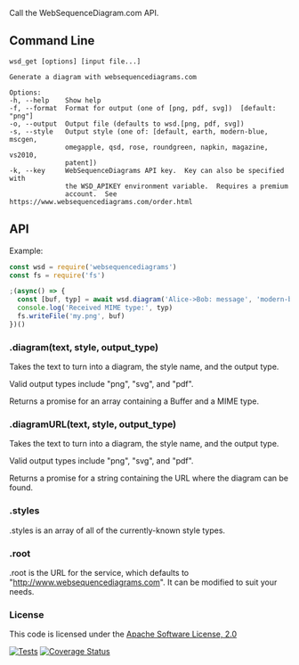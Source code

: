 Call the WebSequenceDiagram.com API.

## Command Line

    wsd_get [options] [input file...]

    Generate a diagram with websequencediagrams.com

    Options:
    -h, --help    Show help
    -f, --format  Format for output (one of [png, pdf, svg])  [default: "png"]
    -o, --output  Output file (defaults to wsd.[png, pdf, svg])
    -s, --style   Output style (one of: [default, earth, modern-blue, mscgen,
                  omegapple, qsd, rose, roundgreen, napkin, magazine, vs2010,
                  patent])
    -k, --key     WebSequenceDiagrams API key.  Key can also be specified with
                  the WSD_APIKEY environment variable.  Requires a premium
                  account.  See https://www.websequencediagrams.com/order.html

## API

Example:

```js
const wsd = require('websequencediagrams')
const fs = require('fs')

;(async() => {
  const [buf, typ] = await wsd.diagram('Alice->Bob: message', 'modern-blue', 'png')
  console.log('Received MIME type:', typ)
  fs.writeFile('my.png', buf)
})()
```

### .diagram(text, style, output_type)
Takes the text to turn into a diagram, the style name, and the output type.

Valid output types include "png", "svg", and "pdf".

Returns a promise for an array containing a Buffer and a MIME type.

### .diagramURL(text, style, output_type)
Takes the text to turn into a diagram, the style name, and the output type.

Valid output types include "png", "svg", and "pdf".

Returns a promise for a string containing the URL where the diagram can be found.

### .styles
.styles is an array of all of the currently-known style types.

### .root
.root is the URL for the service, which defaults to "http://www.websequencediagrams.com".  It can be modified to suit your needs.

### License
This code is licensed under the [Apache Software License, 2.0](http://www.apache.org/licenses/LICENSE-2.0)

[![Tests](https://github.com/hildjj/node-websequencediagrams/actions/workflows/node.js.yml/badge.svg)](https://github.com/hildjj/node-websequencediagrams/actions/workflows/node.js.yml)
[![Coverage Status](https://coveralls.io/repos/github/hildjj/node-websequencediagrams/badge.svg?branch=main)](https://coveralls.io/github/hildjj/node-websequencediagrams?branch=main)
